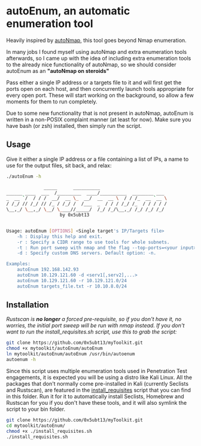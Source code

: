 # autoEnum, an automatic enumeration tool

Heavily inspired by [autoNmap](../autoNmap/README.md), this tool goes beyond Nmap enumeration.

In many jobs I found myself using autoNmap and extra enumeration tools afterwards, so I came up with the idea of including extra enumeration tools to the already nice functionality of autoNmap, so we should consider autoEnum as an **"autoNmap on steroids"**

Pass either a single IP address or a targets file to it and will first get the ports open on each host, and then concurrently launch tools appropriate for every open port. These will start working on the background, so allow a few moments for them to run completely.

Due to some new functionality that is not present in autoNmap, autoEnum is written in a non-POSIX complaint manner (at least for now). Make sure you have bash (or zsh) installed, then simply run the script.

## Usage
Give it either a single IP address or a file containing a list of IPs, a name to use for the output files, sit back, and relax:

~~~sh
./autoEnum -h

              _____      __________                         
______ ____  ___  /_________  ____/__________  ________ ___ 
_  __ `/  / / /  __/  __ \_  __/  __  __ \  / / /_  __ `__ \
/ /_/ // /_/ // /_ / /_/ /  /___  _  / / / /_/ /_  / / / / /
\__,_/ \__,_/ \__/ \____//_____/  /_/ /_/\__,_/ /_/ /_/ /_/ 
                    by 0x5ubt13                             


Usage: autoEnum [OPTIONS] <Single target's IP/Targets file>
	-h : Display this help and exit.
	-r : Specify a CIDR range to use tools for whole subnets.
	-t : Run port sweep with nmap and the flag --top-ports=<your input>
	-d : Specify custom DNS servers. Default option: -n.

Examples: 
	autoEnum 192.168.142.93
	autoEnum 10.129.121.60 -d <serv1[,serv2],...>
	autoEnum 10.129.121.60 -r 10.129.121.0/24
	autoEnum targets_file.txt -r 10.10.8.0/24    
~~~

## Installation
*Rustscan is **no longer** a forced pre-requisite, so if you don't have it, no worries, the initial port sweep will be run with nmap instead. If you don't want to run the install_requisites.sh script, use this to grab the script:*

~~~sh
git clone https://github.com/0x5ubt13/myToolkit.git
chmod +x mytoolkit/autoEnum/autoEnum
ln mytoolkit/autoEnum/autoEnum /usr/bin/autoenum
autoenum -h
~~~

Since this script uses multiple enumeration tools used in Penetration Test engagements, it is expected you will be using a distro like Kali Linux. All the packages that don't normally come pre-installed in Kali (currently Seclists and Rustscan), are featured in the [install_requisites](./install_requisites.sh) script that you can find in this folder. Run it for it to automatically install Seclists, Homebrew and Rustscan for you if you don't have these tools, and it will also symlink the script to your bin folder.

~~~sh
git clone https://github.com/0x5ubt13/myToolkit.git
cd mytoolkit/autoEnum/
chmod +x ./install_requisites.sh
./install_requisites.sh
~~~